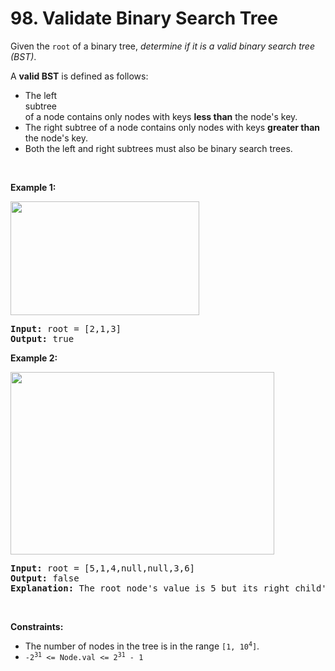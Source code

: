 <h1>98. Validate Binary Search Tree</h1>
<div class="elfjS" data-track-load="description_content"><p>Given the <code>root</code> of a binary tree, <em>determine if it is a valid binary search tree (BST)</em>.</p>

<p>A <strong>valid BST</strong> is defined as follows:</p>

<ul>
	<li>The left <span data-keyword="subtree" class=" cursor-pointer relative text-dark-blue-s text-sm"><div class="popover-wrapper inline-block" data-headlessui-state=""><div><div aria-expanded="false" data-headlessui-state="" id="headlessui-popover-button-:rj:"><div>subtree</div></div><div style="position: fixed; z-index: 40; inset: 0px auto auto 0px; transform: translate(115px, 257px);"></div></div></div></span> of a node contains only nodes with keys <strong>less than</strong> the node's key.</li>
	<li>The right subtree of a node contains only nodes with keys <strong>greater than</strong> the node's key.</li>
	<li>Both the left and right subtrees must also be binary search trees.</li>
</ul>

<p>&nbsp;</p>
<p><strong class="example">Example 1:</strong></p>
<img alt="" src="https://assets.leetcode.com/uploads/2020/12/01/tree1.jpg" style="width: 302px; height: 182px;">
<pre><strong>Input:</strong> root = [2,1,3]
<strong>Output:</strong> true
</pre>

<p><strong class="example">Example 2:</strong></p>
<img alt="" src="https://assets.leetcode.com/uploads/2020/12/01/tree2.jpg" style="width: 422px; height: 292px;">
<pre><strong>Input:</strong> root = [5,1,4,null,null,3,6]
<strong>Output:</strong> false
<strong>Explanation:</strong> The root node's value is 5 but its right child's value is 4.
</pre>

<p>&nbsp;</p>
<p><strong>Constraints:</strong></p>

<ul>
	<li>The number of nodes in the tree is in the range <code>[1, 10<sup>4</sup>]</code>.</li>
	<li><code>-2<sup>31</sup> &lt;= Node.val &lt;= 2<sup>31</sup> - 1</code></li>
</ul>
</div>
